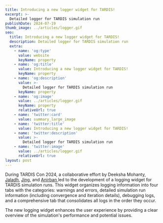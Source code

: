 ```yaml
---
title: Introducing a new logger widget for TARDIS!
excerpt: >-
  Detailed logger for TARDIS simulation run
publishDate: 2024-07-19
thumb_image: ../articles/logger.gif
seo:
  title: Introducing a new logger widget for TARDIS!
  description: Detailed logger for TARDIS simulation run
  extra:
    - name: 'og:type'
      value: website
      keyName: property
    - name: 'og:title'
      value: Introducing a new logger widget for TARDIS!
      keyName: property
    - name: 'og:description'
      value: >-
        Detailed logger for TARDIS simulation run
      keyName: property
    - name: 'og:image'
      value: ../articles/logger.gif
      keyName: property
      relativeUrl: true
    - name: 'twitter:card'
      value: summary_large_image
    - name: 'twitter:title'
      value: Introducing a new logger widget for TARDIS!
    - name: 'twitter:description'
      value: >-
        Detailed logger for TARDIS simulation run
    - name: 'twitter:image'
      value: ../articles/logger.gif
      relativeUrl: true
layout: post
---
```


During TARDIS Con 2024, a collaborative effort by Deeksha Mohanty, <a href="/people/core/#jaladh-singhal">Jaladh</a>, <a href="/people/core/#jing-lu">Jing</a>, and <a href="/people/core/#anirban--dutta">Anirban </a> led to the development of a logging widget for TARDIS simulation runs. This widget organizes logging information into four tabs with the categories: warnings and errors, detailed simulation run information (including convergence and iteration details), debugging logs, and a comprehensive tab that consolidates all logs in the order they occur.

The new logging widget enhances the user experience by providing a clear overview of the simulation's performance and potential issues.


